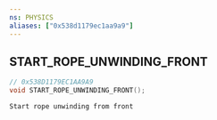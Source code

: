 ```yaml
---
ns: PHYSICS
aliases: ["0x538d1179ec1aa9a9"]
---
```

## START_ROPE_UNWINDING_FRONT

```c
// 0x538D1179EC1AA9A9
void START_ROPE_UNWINDING_FRONT();
```

```
Start rope unwinding from front
```
